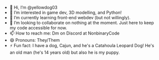 - 👋 Hi, I’m @yellowdog03
- 👀 I’m interested in game dev, 3D modelling, and Python!
- 🌱 I’m currently learning front-end webdev (but not willingly).
- 💞️ I’m looking to collaborate on nothing at the moment. Just here to keep my code accessible for now.
- 📫 How to reach me: Dm on Discord at NonbinaryCode
- 😄 Pronouns: They/Them
- ⚡ Fun fact: I have a dog, Cajun, and he's a Catahoula Leopard Dog! He's an old man (he's 14 years old) but also he is my puppy.

<!---
yellowdog03/yellowdog03 is a ✨ special ✨ repository because its `README.md` (this file) appears on your GitHub profile.
You can click the Preview link to take a look at your changes.
--->
